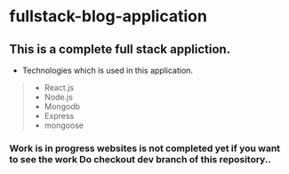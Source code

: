 # fullstack-blog-application

## This is a complete full stack appliction.

- Technologies which is used in this application.

> - React.js
> - Node.js
> - Mongodb
> - Express
> - mongoose

### Work is in progress websites is not completed yet if you want to see the work Do checkout dev branch of this repository..
